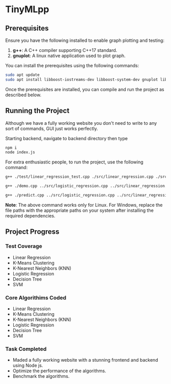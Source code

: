 # TinyMLpp

## Prerequisites

Ensure you have the following installed to enable graph plotting and testing:

1. **g++**: A C++ compiler supporting C++17 standard.
2. **gnuplot**: A linux native application used to plot graph. 

You can install the prerequisites using the following commands:

```bash
sudo apt update
sudo apt install libboost-iostreams-dev libboost-system-dev gnuplot libgnuplot-iostream-dev
```

Once the prerequisites are installed, you can compile and run the project as described below.

## Running the Project
Although we have a fully working website you don't need to write to any sort of commands, GUI just works perfectly. 

Starting backend, navigate to backend directory then type
```bash
npm i
node index.js
```

For extra enthusiastic people, to run the project, use the following command:

```bash
g++ ./test/linear_regression_test.cpp ./src/linear_regression.cpp ./src/data_handling.cpp -o tinymlpp -std=c++17 -lboost_iostreams -lboost_system && ./tinymlpp
```

```bash
g++ ./demo.cpp ../src/logistic_regression.cpp ../src/linear_regression.cpp ../src/knn.cpp ../src/k_means_clustering.cpp ../src/decision_tree.cpp ../src/svm.cpp ../src/data_handling.cpp -lboost_iostreams -lboost_system -o demo
```

```bash
g++ ./predict.cpp ../src/logistic_regression.cpp ../src/linear_regression.cpp ../src/knn.cpp ../src/k_means_clustering.cpp ../src/decision_tree.cpp ../src/svm.cpp ../src/data_handling.cpp -lboost_iostreams -lboost_system -o predict
```

**Note**: The above command works only for Linux. For Windows, replace the file paths with the appropriate paths on your system after installing the required dependencies.

## Project Progress

### Test Coverage
- Linear Regression
- K-Means Clustering
- K-Nearest Neighbors (KNN)
- Logistic Regression
- Decision Tree
- SVM

### Core Algorithims Coded
- Linear Regression
- K-Means Clustering
- K-Nearest Neighbors (KNN)
- Logistic Regression
- Decision Tree
- SVM

### Task Completed
- Maded a fully working website with a stunning frontend and backend using Node js. 
- Optimize the performance of the algorithms.
- Benchmark the algorithms. 
